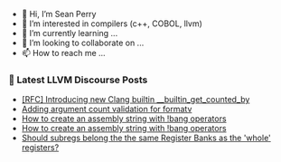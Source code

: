 - 👋 Hi, I’m Sean Perry
- 👀 I’m interested in compilers (c++, COBOL, llvm)
- 🌱 I’m currently learning ...
- 💞️ I’m looking to collaborate on ...
- 📫 How to reach me ...

<!---
s66perry/s66perry is a ✨ special ✨ repository because its `README.md` (this file) appears on your GitHub profile.
You can click the Preview link to take a look at your changes.
--->
### 📕 Latest LLVM Discourse Posts

<!-- DISCOURSE-LLVM:START -->
- [[RFC] Introducing new Clang builtin __builtin_get_counted_by](https://discourse.llvm.org/t/rfc-introducing-new-clang-builtin-builtin-get-counted-by/80836#post_10)
- [Adding argument count validation for formatv](https://discourse.llvm.org/t/adding-argument-count-validation-for-formatv/80876#post_3)
- [How to create an assembly string with !bang operators](https://discourse.llvm.org/t/how-to-create-an-assembly-string-with-bang-operators/80908#post_5)
- [How to create an assembly string with !bang operators](https://discourse.llvm.org/t/how-to-create-an-assembly-string-with-bang-operators/80908#post_4)
- [Should subregs belong the the same Register Banks as the &#39;whole&#39; registers?](https://discourse.llvm.org/t/should-subregs-belong-the-the-same-register-banks-as-the-whole-registers/80928#post_1)
<!-- DISCOURSE-LLVM:END -->
